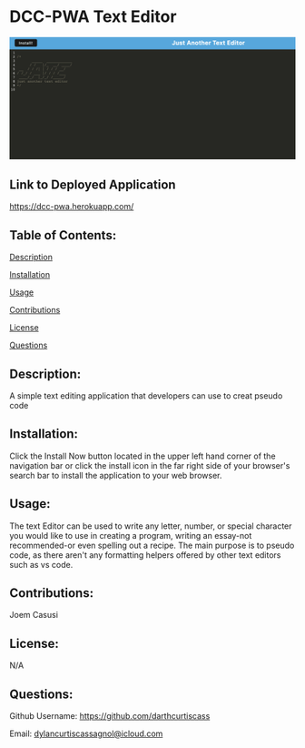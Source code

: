 # DCC-PWA Text Editor

![](client/src/images/JATE.png)

## Link to Deployed Application
https://dcc-pwa.herokuapp.com/

## Table of Contents: 
[Description](#description)

[Installation](#installation)

[Usage](#usage)

[Contributions](#contributions)

[License](#license)

[Questions](#questions)

## Description: 
A simple text editing application that developers can use to creat pseudo code

## Installation: 
Click the Install Now button located in the upper left hand corner of the navigation bar or click the install icon in the far right side of your browser's search bar to install the application to your web browser.

## Usage: 
The text Editor can be used to write any letter, number, or special character you would like to use in creating a program, writing an essay-not recommended-or even spelling out a recipe. The main purpose is to pseudo code, as there aren't any formatting helpers offered by other text editors such as vs code.

## Contributions: 
Joem Casusi

## License: 
N/A

## Questions: 
Github Username: https://github.com/darthcurtiscass


Email: dylancurtiscassagnol@icloud.com
